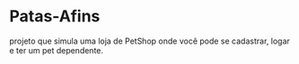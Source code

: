 # Patas-Afins
projeto que simula uma loja de PetShop onde você pode se cadastrar, logar e ter um pet dependente.
